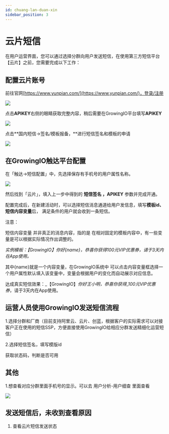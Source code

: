 ```yaml
---
id: chuang-lan-duan-xin
sidebar_position: 3
---
```


# 云片短信

在用户运营界面，您可以通过选择分群向用户发送短信，在使用第三方短信平台【云片】之前，您需要完成以下工作：


## 配置云片账号[](#1-pei-zhi-yun-pian-zhang-hao)

前往官网[https://www.yunpian.com/](https://www.yunpian.com/)，登录/注册

![](https://gblobscdn.gitbook.com/assets%2F-Lpwgem-x8KzhBglybzw%2F-LyTFomO_5hIJwu128bt%2F-LyWyymDXD2aIe3FEhBH%2F%E4%BA%91%E7%89%871.png?alt=media&token=13d33aeb-a280-4928-a29a-294efe9b5f68)

点击**APIKEY**右侧的眼睛获取完整内容，稍后需要在GrowingIO平台填写**APIKEY**

![](https://gblobscdn.gitbook.com/assets%2F-Lpwgem-x8KzhBglybzw%2F-LyWz3j1BYCn3hYO5y6x%2F-LyWz7-f4Vob4cC3d-ql%2F%E4%BA%91%E7%89%872.png?alt=media&token=4788ddda-ec39-4512-9d3d-4c17cf87bafd)

点击**国内短信->签名/模板报备，**进行短信签名和模板的申请

![](https://gblobscdn.gitbook.com/assets%2F-Lpwgem-x8KzhBglybzw%2F-LyWz3j1BYCn3hYO5y6x%2F-LyWzCpe4vh732BIXy0b%2F%E4%BA%91%E7%89%873.png?alt=media&token=c03b9128-3393-4e6f-9466-62d594eec0cb)


## 在GrowingIO触达平台配置[](#2-zai-gio-chu-da-ping-tai-pei-zhi)

在「触达->短信配置」中，先选择保存有手机号的用户属性名称。

![](https://gblobscdn.gitbook.com/assets%2F-Lpwgem-x8KzhBglybzw%2F-LyX4gha-vc4hUiZahrp%2F-LyX4vB-wrzig73HNI6X%2F%E4%BA%91%E7%89%874.png?alt=media&token=cd856d53-0ef4-4175-8c24-6e60a2480928)

然后找到「云片」，填入上一步中得到的 **短信签名 ，APIKEY** 参数并完成开通。

配置完成后，在新建活动时，可以选择短信消息通道给用户发信息，填写**模板id、短信内容变量**后， 满足条件的用户就会收到一条短信。

注意：

短信内容变量 并非真正的消息内容，指的是 在相对固定的模板内容中，有一些变量是可以根据实际情况作出调整的。

_实例模板：【GrowingIO】你好{name}，恭喜你获得100元VIP优惠券，请于3天内在App使用。_

其中{name}就是一个内容变量，在GrowingIO系统中 可以点击内容变量框选择一个用户属性默认填入该变量中，变量会根据用户的变化而自动展示对应信息。

达成真实短信效果：_【GrowingIO】_你好王小明，恭喜你获得_100元VIP优惠券_，请于3天内在App使用。


## 运营人员使用GrowingIO发送短信流程[](#3-yun-ying-ren-yuan-shi-yong-gio-fa-song-duan-xin-liu-cheng)

1.选择分群和厂商（目前支持阿里云、云片、创蓝，根据客户的实际需求可以对接客户正在使用的短信SSP，方便直接使用GrowingIO给相应分群发送精细化运营短信）

2.选择短信签名，填写模版id

获取状态码，判断是否可用


## 其他[](#qi-ta)

1.想查看对应分群里面手机号的显示。可以去 用户分析-用户细查 里面查看

![](https://gblobscdn.gitbook.com/assets%2F-Lpwgem-x8KzhBglybzw%2F-LyWz3j1BYCn3hYO5y6x%2F-LyWzQyl3JHSLeXkX5NC%2F12.png?alt=media&token=4e115617-9b89-4ab7-99c4-6f930ef03632)

## **发送短信后，未收到查看原因**[](#4-fa-song-duan-xin-hou-wei-shou-dao-cha-kan-yuan-yin)

1. 查看云片短信发送状态
